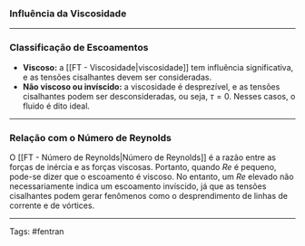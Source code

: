 ### Influência da Viscosidade

---

### Classificação de Escoamentos

- **Viscoso:** a [[FT - Viscosidade|viscosidade]] tem influência significativa, e as tensões cisalhantes devem ser consideradas.
- **Não viscoso ou invíscido:** a viscosidade é desprezível, e as tensões cisalhantes podem ser desconsideradas, ou seja, $\tau = 0$. Nesses casos, o fluido é dito ideal.

---

### Relação com o Número de Reynolds

O [[FT - Número de Reynolds|Número de Reynolds]] é a razão entre as forças de inércia e as forças viscosas. Portanto, quando $Re$ é pequeno, pode-se dizer que o escoamento é viscoso. No entanto, um $Re$ elevado não necessariamente indica um escoamento invíscido, já que as tensões cisalhantes podem gerar fenômenos como o desprendimento de linhas de corrente e de vórtices.

---

Tags: #fentran 